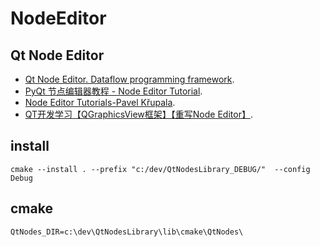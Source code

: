 # NodeEditor

## Qt Node Editor

- [Qt Node Editor. Dataflow programming framework](https://github.com/paceholder/nodeeditor/).
- [PyQt 节点编辑器教程 - Node Editor Tutorial](https://www.bilibili.com/video/BV1Cg411Y7jM/).
- [Node Editor Tutorials-Pavel Křupala](https://www.youtube.com/watch?v=xbTLhMJARrk&list=PLZSNHzwDCOggHLThIbCxUhWTgrKVemZkz/).
- [QT开发学习【QGraphicsView框架】【重写Node Editor】](https://www.bilibili.com/video/BV1RC4y1N7YV/).


## install

```
cmake --install . --prefix "c:/dev/QtNodesLibrary_DEBUG/"  --config Debug
```

## cmake

```
QtNodes_DIR=c:\dev\QtNodesLibrary\lib\cmake\QtNodes\
```

